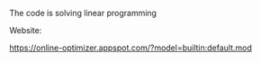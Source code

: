 The code is solving linear programming

Website:

https://online-optimizer.appspot.com/?model=builtin:default.mod
